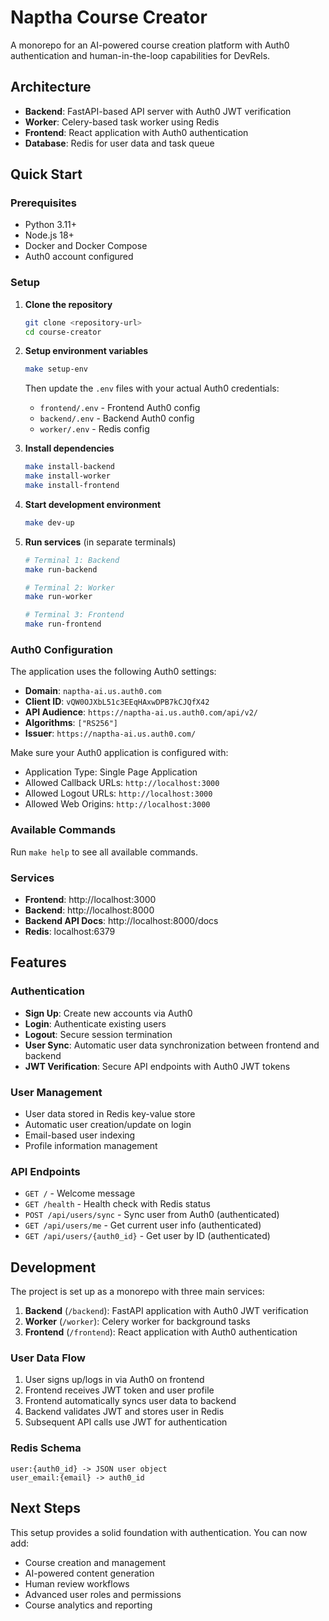 # Naptha Course Creator

A monorepo for an AI-powered course creation platform with Auth0 authentication and human-in-the-loop capabilities for DevRels.

## Architecture

- **Backend**: FastAPI-based API server with Auth0 JWT verification
- **Worker**: Celery-based task worker using Redis
- **Frontend**: React application with Auth0 authentication
- **Database**: Redis for user data and task queue

## Quick Start

### Prerequisites

- Python 3.11+
- Node.js 18+
- Docker and Docker Compose
- Auth0 account configured

### Setup

1. **Clone the repository**
   ```bash
   git clone <repository-url>
   cd course-creator
   ```

2. **Setup environment variables**
   ```bash
   make setup-env
   ```
   
   Then update the `.env` files with your actual Auth0 credentials:
   - `frontend/.env` - Frontend Auth0 config
   - `backend/.env` - Backend Auth0 config
   - `worker/.env` - Redis config

3. **Install dependencies**
   ```bash
   make install-backend
   make install-worker
   make install-frontend
   ```

4. **Start development environment**
   ```bash
   make dev-up
   ```

5. **Run services** (in separate terminals)
   ```bash
   # Terminal 1: Backend
   make run-backend

   # Terminal 2: Worker
   make run-worker

   # Terminal 3: Frontend
   make run-frontend
   ```

### Auth0 Configuration

The application uses the following Auth0 settings:

- **Domain**: `naptha-ai.us.auth0.com`
- **Client ID**: `vQW0OJXbL51c3EEqHAxwDPB7kCJQfX42`
- **API Audience**: `https://naptha-ai.us.auth0.com/api/v2/`
- **Algorithms**: `["RS256"]`
- **Issuer**: `https://naptha-ai.us.auth0.com/`

Make sure your Auth0 application is configured with:
- Application Type: Single Page Application
- Allowed Callback URLs: `http://localhost:3000`
- Allowed Logout URLs: `http://localhost:3000`
- Allowed Web Origins: `http://localhost:3000`

### Available Commands

Run `make help` to see all available commands.

### Services

- **Frontend**: http://localhost:3000
- **Backend**: http://localhost:8000
- **Backend API Docs**: http://localhost:8000/docs
- **Redis**: localhost:6379

## Features

### Authentication
- **Sign Up**: Create new accounts via Auth0
- **Login**: Authenticate existing users
- **Logout**: Secure session termination
- **User Sync**: Automatic user data synchronization between frontend and backend
- **JWT Verification**: Secure API endpoints with Auth0 JWT tokens

### User Management
- User data stored in Redis key-value store
- Automatic user creation/update on login
- Email-based user indexing
- Profile information management

### API Endpoints

- `GET /` - Welcome message
- `GET /health` - Health check with Redis status
- `POST /api/users/sync` - Sync user from Auth0 (authenticated)
- `GET /api/users/me` - Get current user info (authenticated)
- `GET /api/users/{auth0_id}` - Get user by ID (authenticated)

## Development

The project is set up as a monorepo with three main services:

1. **Backend** (`/backend`): FastAPI application with Auth0 JWT verification
2. **Worker** (`/worker`): Celery worker for background tasks
3. **Frontend** (`/frontend`): React application with Auth0 authentication

### User Data Flow

1. User signs up/logs in via Auth0 on frontend
2. Frontend receives JWT token and user profile
3. Frontend automatically syncs user data to backend
4. Backend validates JWT and stores user in Redis
5. Subsequent API calls use JWT for authentication

### Redis Schema

```
user:{auth0_id} -> JSON user object
user_email:{email} -> auth0_id
```

## Next Steps

This setup provides a solid foundation with authentication. You can now add:

- Course creation and management
- AI-powered content generation
- Human review workflows
- Advanced user roles and permissions
- Course analytics and reporting 